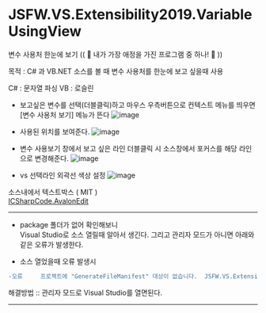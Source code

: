 # JSFW.VS.Extensibility2019.VariableUsingView
변수 사용처 한눈에 보기 (( 💙 내가 가장 애정을 가진 프로그램 중 하나! 💙 ))

목적 : C# 과 VB.NET 소스를 볼 때 변수 사용처를 한눈에 보고 싶을때 사용

 C# : 문자열 파싱
 VB : 로슬린





- 보고싶은 변수를 선택(더블클릭)하고 마우스 우측버튼으로 컨텍스트 메뉴를 띄우면 [변수 사용처 보기] 메뉴가 뜬다
![image](https://user-images.githubusercontent.com/116536524/198198649-72d3bb60-85be-4377-b13d-3cbfa26c365f.png)

- 사용된 위치를 보여준다. 
![image](https://user-images.githubusercontent.com/116536524/198201212-0322677b-8897-4bf1-adb8-7972402855de.png)

- 변수 사용보기 창에서 보고 싶은 라인 더블클릭 시 소스창에서 포커스를 해당 라인으로 변경해준다. 
![image](https://user-images.githubusercontent.com/116536524/198201904-21446c18-6bb2-44f1-b917-611740a5b384.png)

- vs 선택라인 외곽선 색상 설정
![image](https://user-images.githubusercontent.com/116536524/198202283-2c157ce8-7a42-4b00-b262-3fdcb3bf40fc.png)







소스내에서 텍스트박스 ( MIT )<br />
[ICSharpCode.AvalonEdit](https://github.com/icsharpcode/AvalonEdit) <br />

---
- package 폴더가 없어 확인해보니<br />
  Visual Studio로 소스 열릴때 알아서 생긴다. 
  그리고 관리자 모드가 아니면 아래와 같은 오류가 발생한다.

- 소스 열었을때 오류 발생시<br />
```diff
-오류		프로젝트에 "GenerateFileManifest" 대상이 없습니다.	JSFW.VS.Extensibility2019.VariableUsingView	
```
해결방법 :: 관리자 모드로 Visual Studio를 열면된다. 

---
